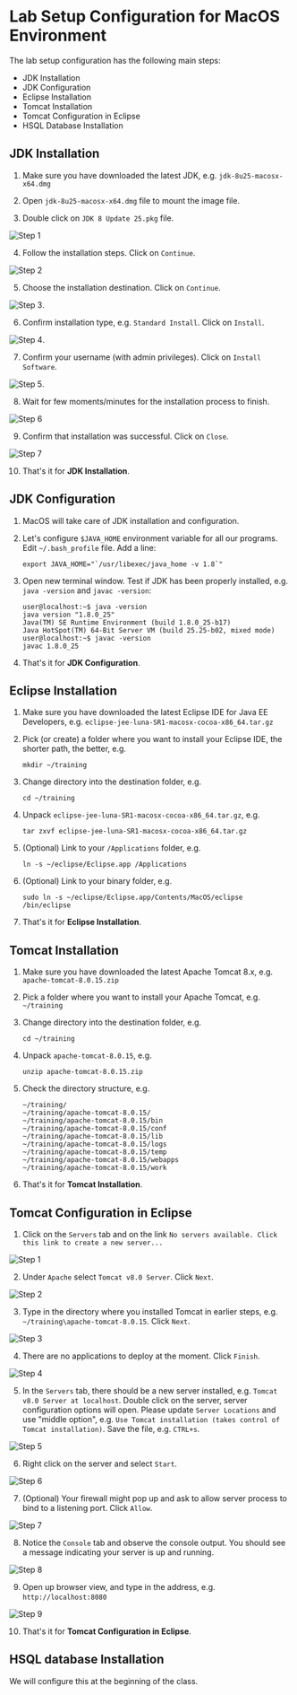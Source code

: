 # Lab Setup Configuration for MacOS Environment

The lab setup configuration has the following main steps:
* JDK Installation
* JDK Configuration
* Eclipse Installation
* Tomcat Installation
* Tomcat Configuration in Eclipse
* HSQL Database Installation


## JDK Installation
1. Make sure you have downloaded the latest JDK, e.g. `jdk-8u25-macosx-x64.dmg`

2. Open `jdk-8u25-macosx-x64.dmg` file to mount the image file.

3. Double click on `JDK 8 Update 25.pkg` file.

  ![Step 1](https://raw.github.com/javaclinic/lab-setup-spring/master/screenshots/mac_java_01.png)

4. Follow the installation steps. Click on `Continue`.

  ![Step 2](https://raw.github.com/javaclinic/lab-setup-spring/master/screenshots/mac_java_02.png)

5. Choose the installation destination. Click on `Continue`.

  ![Step 3](https://raw.github.com/javaclinic/lab-setup-spring/master/screenshots/mac_java_03.png).

6. Confirm installation type, e.g. `Standard Install`. Click on `Install`.

  ![Step 4](https://raw.github.com/javaclinic/lab-setup-spring/master/screenshots/mac_java_04.png).

7. Confirm your username (with admin privileges). Click on `Install Software`.

  ![Step 5](https://raw.github.com/javaclinic/lab-setup-spring/master/screenshots/mac_java_05.png).

8. Wait for few moments/minutes for the installation process to finish.

  ![Step 6](https://raw.github.com/javaclinic/lab-setup-spring/master/screenshots/mac_java_06.png)

9. Confirm that installation was successful. Click on `Close`.

  ![Step 7](https://raw.github.com/javaclinic/lab-setup-spring/master/screenshots/mac_java_07.png)

10. That's it for **JDK Installation**.


## JDK Configuration
1. MacOS will take care of JDK installation and configuration.

2. Let's configure `$JAVA_HOME`  environment variable for all our programs. Edit `~/.bash_profile` file. Add a line:

    ```
    export JAVA_HOME="`/usr/libexec/java_home -v 1.8`"
    ```

3. Open new terminal window. Test if JDK has been properly installed, e.g. `java -version` and `javac -version`:

    ```
    user@localhost:~$ java -version
    java version "1.8.0_25"
    Java(TM) SE Runtime Environment (build 1.8.0_25-b17)
    Java HotSpot(TM) 64-Bit Server VM (build 25.25-b02, mixed mode)
    user@localhost:~$ javac -version
    javac 1.8.0_25
    ```

4. That's it for **JDK Configuration**.


## Eclipse Installation
1. Make sure you have downloaded the latest Eclipse IDE for Java EE Developers, e.g. `eclipse-jee-luna-SR1-macosx-cocoa-x86_64.tar.gz`

2. Pick (or create) a folder where you want to install your Eclipse IDE, the shorter path, the better, e.g.

    ```
    mkdir ~/training
    ```

3. Change directory into the destination folder, e.g.

    ```
    cd ~/training
    ```

4. Unpack `eclipse-jee-luna-SR1-macosx-cocoa-x86_64.tar.gz`, e.g.

    ```
    tar zxvf eclipse-jee-luna-SR1-macosx-cocoa-x86_64.tar.gz
    ```

5. (Optional) Link to your `/Applications` folder, e.g.

    ```
    ln -s ~/eclipse/Eclipse.app /Applications
    ```

6. (Optional) Link to your binary folder, e.g.

    ```
    sudo ln -s ~/eclipse/Eclipse.app/Contents/MacOS/eclipse /bin/eclipse
    ```

7. That's it for **Eclipse Installation**.


## Tomcat Installation
1. Make sure you have downloaded the latest Apache Tomcat 8.x, e.g. `apache-tomcat-8.0.15.zip`

2. Pick a folder where you want to install your Apache Tomcat, e.g. `~/training`

3. Change directory into the destination folder, e.g.

    ```
    cd ~/training
    ```

4. Unpack `apache-tomcat-8.0.15`, e.g.

    ```
    unzip apache-tomcat-8.0.15.zip
    ```

5. Check the directory structure, e.g. 

    ```
    ~/training/
    ~/training/apache-tomcat-8.0.15/
    ~/training/apache-tomcat-8.0.15/bin
    ~/training/apache-tomcat-8.0.15/conf
    ~/training/apache-tomcat-8.0.15/lib
    ~/training/apache-tomcat-8.0.15/logs
    ~/training/apache-tomcat-8.0.15/temp
    ~/training/apache-tomcat-8.0.15/webapps
    ~/training/apache-tomcat-8.0.15/work
    ```

6. That's it for **Tomcat Installation**.


## Tomcat Configuration in Eclipse
1. Click on the `Servers` tab and on the link `No servers available. Click this link to create a new server...`

  ![Step 1](https://raw.github.com/javaclinic/lab-setup-spring/master/screenshots/mac_eclipse_tomcat_configuration_01.png)

2. Under `Apache` select `Tomcat v8.0 Server`. Click `Next`.

  ![Step 2](https://raw.github.com/javaclinic/lab-setup-spring/master/screenshots/mac_eclipse_tomcat_configuration_02.png)

3. Type in the directory where you installed Tomcat in earlier steps, e.g. `~/training\apache-tomcat-8.0.15`. Click `Next`.

  ![Step 3](https://raw.github.com/javaclinic/lab-setup-spring/master/screenshots/mac_eclipse_tomcat_configuration_03.png)

4. There are no applications to deploy at the moment. Click `Finish`.

  ![Step 4](https://raw.github.com/javaclinic/lab-setup-spring/master/screenshots/mac_eclipse_tomcat_configuration_04.png)

5. In the `Servers` tab, there should be a new server installed, e.g. `Tomcat v8.0 Server at localhost`. Double click on the server, server configuration options will open. Please update `Server Locations` and use "middle option", e.g. `Use Tomcat installation (takes control of Tomcat installation)`. Save the file, e.g. `CTRL+s`.

  ![Step 5](https://raw.github.com/javaclinic/lab-setup-spring/master/screenshots/mac_eclipse_tomcat_configuration_05.png)

6. Right click on the server and select `Start`.

  ![Step 6](https://raw.github.com/javaclinic/lab-setup-spring/master/screenshots/mac_eclipse_tomcat_configuration_06.png)

7. (Optional) Your firewall might pop up and ask to allow server process to bind to a listening port. Click `Allow`.

  ![Step 7](https://raw.github.com/javaclinic/lab-setup-spring/master/screenshots/mac_eclipse_tomcat_configuration_07.png)

8. Notice the `Console` tab and observe the console output. You should see a message indicating your server is up and running.

  ![Step 8](https://raw.github.com/javaclinic/lab-setup-spring/master/screenshots/mac_eclipse_tomcat_configuration_08.png)

9. Open up browser view, and type in the address, e.g. `http://localhost:8080`

  ![Step 9](https://raw.github.com/javaclinic/lab-setup-spring/master/screenshots/mac_eclipse_tomcat_configuration_09.png)

10. That's it for **Tomcat Configuration in Eclipse**.


## HSQL database Installation
We will configure this at the beginning of the class.

